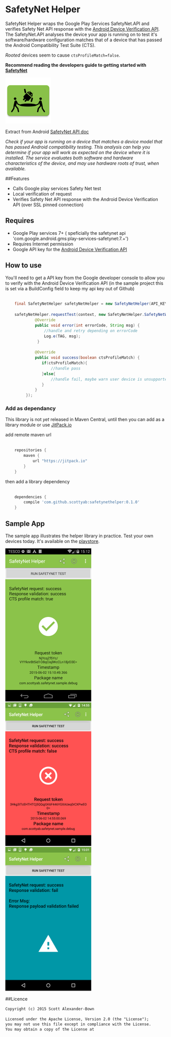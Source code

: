 SafetyNet Helper
=================

SafetyNet Helper wraps the Google Play Services SafetyNet.API and verifies Safety Net API response with the [Android Device Verification API](https://developer.android.com/google/play/safetynet/start.html#verify-compat-check). The SafetyNet.API analyses the device your app is running on to test it's software/hardware configuration matches that of a device that has passed the Android Compatibility Test Suite (CTS). 

*Rooted* devices seem to cause `ctsProfileMatch=false`.

**Recommend reading the developers guide to getting started with [SafetyNet](https://developer.android.com/google/play/safetynet/start.html)**


![](./sample/src/main/res/mipmap-xxhdpi/ic_launcher.png)


Extract from Android [SafetyNet API doc](https://developer.android.com/google/play/safetynet/index.html)

*Check if your app is running on a device that matches a device model that has passed Android compatibility testing. This analysis can help you determine if your app will work as expected on the device where it is installed. The service evaluates both software and hardware characteristics of the device, and may use hardware roots of trust, when available.*


##Features

* Calls Google play services Safety Net test
* Local verification of request
* Verifies Safety Net API response with the Android Device Verification API (over SSL pinned connection) 
  	

## Requires

* Google Play services 7+ ( speficially the safetynet api 'com.google.android.gms:play-services-safetynet:7.+')
* Requires Internet permission
* Google API key for the [Android Device Verification API](https://developer.android.com/training/safetynet/index.html#verify-compat-check) 



## How to use

You'll need to get a API key from the Google developer console to allow you to verify with the Android Device Verification API (in the sample project this is set via a BuildConfig field to keep my api key out of Github)

```java

    final SafetyNetHelper safetyNetHelper = new SafetyNetHelper(API_KEY);
    
    safetyNetHelper.requestTest(context, new SafetyNetHelper.SafetyNetWrapperCallback() {
             @Override
             public void error(int errorCode, String msg) {
             	 //handle and retry depending on errorCode
                 Log.e(TAG, msg);
              }

             @Override
             public void success(boolean ctsProfileMatch) {
             	if(ctsProfileMatch){
             		//handle pass 
             	}else{
             		//handle fail, maybe warn user device is unsupported?
             	}	
             }
         });
```

### Add as dependancy

This library is not _yet_ released in Maven Central, until then you can add as a library module or use [JitPack.io](https://jitpack.io)

add remote maven url

```gradle

    repositories {
        maven {
            url "https://jitpack.io"
        }
    }
```
    
then add a library dependency

```gradle

    dependencies {
        compile 'com.github.scottyab:safetynethelper:0.1.0'
    }
```


## Sample App

The sample app illustrates the helper library in practice. Test your own devices today. It's available on the [playstore](https://play.google.com/store/apps/details?id=com.scottyab.safetynet.sample). 

<img width="270" src="./art/sample_req_pass_cts_pass.png"> 
<br>
<img width="270" src="./art/sample_req_pass_cts_fail.png"> 
<img width="270" src="./art/sample_req_pass_validation_fail.png"> 


##Licence 

	Copyright (c) 2015 Scott Alexander-Bown
    
    Licensed under the Apache License, Version 2.0 (the "License");
    you may not use this file except in compliance with the License.
    You may obtain a copy of the License at

